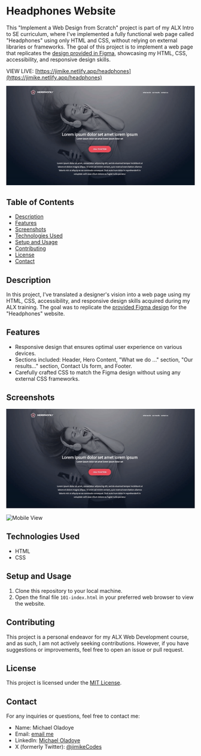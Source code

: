 # Headphones Website

This "Implement a Web Design from Scratch" project is part of my ALX Intro to SE curriculum, where I've implemented a fully functional web page called "Headphones" using only HTML and CSS, without relying on external libraries or frameworks. The goal of this project is to implement a web page that replicates the [design provided in Figma](https://www.figma.com/file/TwFqqWGYvNYvxZxhdWXv4H/Holberton-School---Headphone-company), showcasing my HTML, CSS, accessibility, and responsive design skills.

VIEW LIVE: [https://jimike.netlify.app/headphones](https://jimike.netlify.app/headphones)

![Headphones Website Preview](assets/images/project-cover.gif)

## Table of Contents

- [Description](#description)
- [Features](#features)
- [Screenshots](#screenshots)
- [Technologies Used](#technologies-used)
- [Setup and Usage](#setup-and-usage)
- [Contributing](#contributing)
- [License](#license)
- [Contact](#contact)

## Description

In this project, I've translated a designer's vision into a web page using my HTML, CSS, accessibility, and responsive design skills acquired during my ALX training. The goal was to replicate the [provided Figma design](https://www.figma.com/file/TwFqqWGYvNYvxZxhdWXv4H/Holberton-School---Headphone-company?type=design&node-id=0-1&mode=design&t=wFSJVU1p4LCW70MF-0) for the "Headphones" website.

## Features

- Responsive design that ensures optimal user experience on various devices.
- Sections included: Header, Hero Content, "What we do ..." section, "Our results..." section, Contact Us form, and Footer.
- Carefully crafted CSS to match the Figma design without using any external CSS frameworks.

## Screenshots

![Desktop View](assets/images/headphone-desktop.gif)

![Mobile View](assets/images/headphone-mobile.gif)

## Technologies Used

- HTML
- CSS

## Setup and Usage

1. Clone this repository to your local machine.
2. Open the final file `101-index.html`  in your preferred web browser to view the website.

## Contributing

This project is a personal endeavor for my ALX Web Development course, and as such, I am not actively seeking contributions. However, if you have suggestions or improvements, feel free to open an issue or pull request.

## License

This project is licensed under the [MIT License](https://mit-license.org/).

## Contact

For any inquiries or questions, feel free to contact me:

- Name: Michael Oladoye
- Email: [email me](mailto:oladoyemike@gmail.com)
- LinkedIn: [Michael Oladoye](https://www.linkedin.com/in/jimike/)
- X (formerly Twitter): [@jimikeCodes](https://twitter.com/jimikeCodes)
